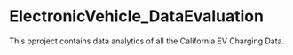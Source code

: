 # ElectronicVehicle_DataEvaluation
This pproject contains data analytics of all the California EV Charging Data. 
